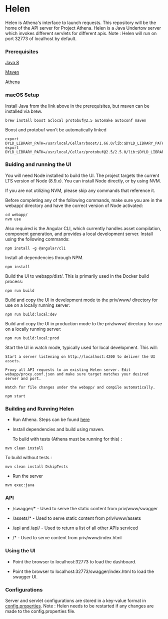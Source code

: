 # Helen

Helen is Athena's interface to launch requests. This repository will be the home of the API server for Project Athena. Helen is a Java Undertow server which invokes different servlets for different apis. Note : Helen will run on port 32773 of localhost by default.

### Prerequisites

[Java 8](http://www.oracle.com/technetwork/java/javase/downloads/jre8-downloads-2133155.html)

[Maven](https://www.rosehosting.com/blog/how-to-install-maven-on-ubuntu-16-04/)

[Athena](https://github.com/vmwathena/athena)

### macOS Setup

Install Java from the link above in the prerequisites, but maven can be installed via brew.

```
brew install boost aclocal protobuf@2.5 automake autoconf maven
```

Boost and protobuf won't be automatically linked

```
export DYLD_LIBRARY_PATH=/usr/local/Cellar/boost/1.66.0/lib:$DYLD_LIBRARY_PATH
export DYLD_LIBRARY_PATH=/usr/local/Cellar/protobuf@2.5/2.5.0/lib:$DYLD_LIBRARY_PATH
```

### Buiding and running the UI

You will need Node installed to build the UI. The project targets the current LTS version of Node (8.9.x). You can install Node directly, or by using NVM.

If you are not utilizing NVM, please skip any commands that reference it.

Before completing any of the following commands, make sure you are in the webapp/ directory and have the correct version of Node activated:

```
cd webapp/
nvm use
```

Also required is the Angular CLI, which currently handles asset compilation, component generation, and provides a local development server. Install using the following commands:

```
npm install -g @angular/cli
```

Install all dependencies through NPM.

```
npm install
```

Build the UI to webapp/dist/. This is primarily used in the Docker build process:

```
npm run build
```

Build and copy the UI in development mode to the priv/www/ directory for use on a locally running server:

```
npm run build:local:dev
```

Build and copy the UI in production mode to the priv/www/ directory for use on a locally running server:

```
npm run build:local:prod
```

Start the UI in watch mode, typically used for local development. This will:

    Start a server listening on http://localhost:4200 to deliver the UI assets.

    Proxy all API requests to an existing Helen server. Edit webapp/proxy.conf.json and make sure target matches your desired server and port.

    Watch for file changes under the webapp/ and compile automatically.

```
npm start
```

### Building and Running Helen

 * Run Athena. Steps can be found [here](https://github.com/vmwathena/athena)

 * Install dependencies and build using maven.


   To build with tests (Athena must be running for this) :
```
mvn clean install
```

   To build without tests :
```
mvn clean install DskipTests
```

 * Run the server

```
mvn exec:java
```

### API

 * /swagger/* - Used to serve the static content from priv/www/swagger

 * /assets/* - Used to serve static content from priv/www/assets

 * /api and /api/ - Used to return a list of all other APIs serviced

 * /* - Used to serve content from priv/www/index.html

### Using the UI

 * Point the browser to localhost:32773 to load the dashboard.

 * Point the browser to localhost:32773/swagger/index.html to load the swagger UI.

### Configurations

Server and servlet configurations are stored in a key-value format in [config.properties](https://github.com/vmwathena/helen/blob/jmc-java-helen/config.properties).
Note : Helen needs to be restarted if any changes are made to the config.properties file.

